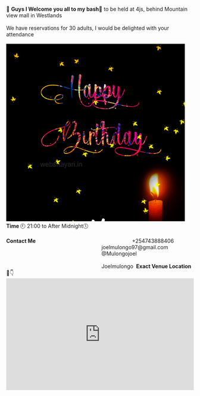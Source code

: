 
<html>
<head> 
<meta name="viewport" content="width=device-width, initial-scale=1">
<style>
p {
  text-align: center;
  font-size: 60px;
  margin-top: 0px;
  background-image: url('images.png');
}
}
</style>
</head>
<body>

<p id="demo"></p>
👋 <Strong> Guys I Welcome you all to my bash</strong>🎉 to be held at 4js, behind Mountain view mall in Westlands <BR> <BR>
We have reservations for 30 adults, I would be delighted with your attendance <BR><BR> <IMG SRC= "happy-birthday-gif.gif"> <BR>
<Strong>Time </strong>🕘 21:00 to After Midnight🕔<BR> <BR> 
<Strong> Contact Me </strong>
                                                                <a href="tel:+254743888406"> +254743888406 </a> </li> 
                                                                 <a href="mailto:joelmulongo97@gmail.com"> joelmulongo97@gmail.com </a></li> 
                                                                 <a href="https://twitter.com/mulongojoel"> @Mulongojoel </a></li> 
                                                                
                                                                 <a href="https://instagram.com/joelmulongo/"> Joelmulongo </a>
<Strong> Exact Venue Location </strong>📌👇 <BR>
<div style="width: 100%"><iframe width="100%" height="300" frameborder="0" scrolling="no" marginheight="0" marginwidth="0" src="https://maps.google.com/maps?width=100%25&amp;height=300&amp;hl=en&amp;q=Mountain%20view%20mall%20Nairobi%20+(TechOne)&amp;t=k&amp;z=14&amp;ie=UTF8&amp;iwloc=B&amp;output=embed"><a href="https://www.maps.ie/distance-area-calculator.html">measure area map</a></iframe></div>
<script>
// Set the date we're counting down to
var countDownDate = new Date("Aug 24 , 2022 00:00:00").getTime();

// Update the count down every 1 second
var x = setInterval(function() {

  // Get today's date and time
  var now = new Date().getTime();
    
  // Find the distance between now and the count down date
  var distance = countDownDate - now;
    
  // Time calculations for days, hours, minutes and seconds
  var days = Math.floor(distance / (1000 * 60 * 60 * 24));
  var hours = Math.floor((distance % (1000 * 60 * 60 * 24)) / (1000 * 60 * 60));
  var minutes = Math.floor((distance % (1000 * 60 * 60)) / (1000 * 60));
  var seconds = Math.floor((distance % (1000 * 60)) / 1000);
    
  // Output the result in an element with id="demo"
  document.getElementById("demo").innerHTML = days + "d " + hours + "h "
  + minutes + "m " + seconds + "s ";
    
  // If the count down is over, write some text 
  if (distance < 0) {
    clearInterval(x);
    document.getElementById("demo").innerHTML = "EXPIRED";
  }
}, 1000); 
</script>

</body>
</html>
